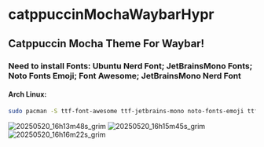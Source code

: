 # catppuccinMochaWaybarHypr
## Catppuccin Mocha Theme For Waybar!
### Need to install Fonts: Ubuntu Nerd Font; JetBrainsMono Fonts; Noto Fonts Emoji; Font Awesome; JetBrainsMono Nerd Font
#### Arch Linux:
```bash
sudo pacman -S ttf-font-awesome ttf-jetbrains-mono noto-fonts-emoji ttf-ubuntu-mono-nerd ttf-jetbrains-mono-nerd 3.4.0-1
```
![20250520_16h13m48s_grim](https://github.com/user-attachments/assets/2b9826a7-d075-43a4-a206-0c1e6e5c11a9)
![20250520_16h15m45s_grim](https://github.com/user-attachments/assets/7da651bb-2a22-458e-88bb-e9dfb8d899f9)
![20250520_16h16m22s_grim](https://github.com/user-attachments/assets/5b246834-3675-43e1-ba6b-e8f4a8c34072)

